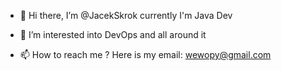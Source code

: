 - 👋 Hi there, I’m @JacekSkrok currently I'm Java Dev
- 👀 I’m interested into DevOps and all around it

- 📫 How to reach me ? Here is my email: wewopy@gmail.com

<!---
JacekSkrok/JacekSkrok is a ✨ special ✨ repository because its `README.md` (this file) appears on your GitHub profile.
You can click the Preview link to take a look at your changes.
--->
